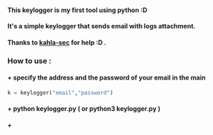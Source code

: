 #### This keylogger is my first tool using python :D
#### It's a simple keylogger that sends email with logs attachment.
#### Thanks to [kahla-sec](https://github.com/kahla-sec) for help :D .
### How to use : 
#### + specify the address and the password of your email in the main
```python
k = keylogger("email","password")
```
#### + python keylogger.py ( or python3 keylogger.py )
#### + 
